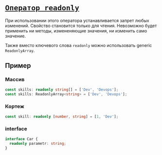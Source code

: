 # [`Оператор readonly`](../index.md/#операторы)

При использовании этого оператора устанавливается запрет любых изменений. Свойство становится только для чтения. Невозможно будет применить ни методы, измененяющие значения, ни изменить само значение.

Также вместо ключевого слова `readonly` можно использовать generic `ReadonlyArray`.

## Пример

### Массив

```ts
const skills: readonly string[] = ['Dev', 'Devops'];
const skills: ReadonlyArray<string> = ['Dev', 'Devops'];
```

### Кортеж

```ts
const skill: readonly [number, string] = [1, 'Dev'];
```

### interface

```ts
interface Car {
  readonly parametr: string;
}
```
